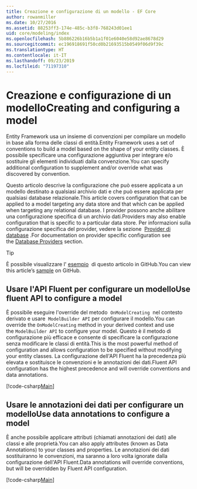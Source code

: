 ```yaml
---
title: Creazione e configurazione di un modello - EF Core
author: rowanmiller
ms.date: 10/27/2016
ms.assetid: 88253ff3-174e-485c-b3f8-768243d01ee1
uid: core/modeling/index
ms.openlocfilehash: 5b886226b16b5b1a1f01e6040e58d92ae8678d29
ms.sourcegitcommit: ec196918691f50cd0b21693515b0549f06d9f39c
ms.translationtype: HT
ms.contentlocale: it-IT
ms.lasthandoff: 09/23/2019
ms.locfileid: "71197310"
---
```

# <a name="creating-and-configuring-a-model"></a><span data-ttu-id="6608a-102">Creazione e configurazione di un modello</span><span class="sxs-lookup"><span data-stu-id="6608a-102">Creating and configuring a model</span></span>

<span data-ttu-id="6608a-103">Entity Framework usa un insieme di convenzioni per compilare un modello in base alla forma delle classi di entità.</span><span class="sxs-lookup"><span data-stu-id="6608a-103">Entity Framework uses a set of conventions to build a model based on the shape of your entity classes.</span></span> <span data-ttu-id="6608a-104">È possibile specificare una configurazione aggiuntiva per integrare e/o sostituire gli elementi individuati dalla convenzione.</span><span class="sxs-lookup"><span data-stu-id="6608a-104">You can specify additional configuration to supplement and/or override what was discovered by convention.</span></span>

<span data-ttu-id="6608a-105">Questo articolo descrive la configurazione che può essere applicata a un modello destinato a qualsiasi archivio dati e che può essere applicata per qualsiasi database relazionale.</span><span class="sxs-lookup"><span data-stu-id="6608a-105">This article covers configuration that can be applied to a model targeting any data store and that which can be applied when targeting any relational database.</span></span> <span data-ttu-id="6608a-106">I provider possono anche abilitare una configurazione specifica di un archivio dati.</span><span class="sxs-lookup"><span data-stu-id="6608a-106">Providers may also enable configuration that is specific to a particular data store.</span></span> <span data-ttu-id="6608a-107">Per informazioni sulla configurazione specifica del provider, vedere la sezione  [Provider di database](../providers/index.md) .</span><span class="sxs-lookup"><span data-stu-id="6608a-107">For documentation on provider specific configuration see the [Database Providers](../providers/index.md) section.</span></span>

> [!TIP]  
> <span data-ttu-id="6608a-108">È possibile visualizzare l' [esempio](https://github.com/aspnet/EntityFramework.Docs/tree/master/samples)  di questo articolo in GitHub.</span><span class="sxs-lookup"><span data-stu-id="6608a-108">You can view this article’s [sample](https://github.com/aspnet/EntityFramework.Docs/tree/master/samples) on GitHub.</span></span>

## <a name="use-fluent-api-to-configure-a-model"></a><span data-ttu-id="6608a-109">Usare l'API Fluent per configurare un modello</span><span class="sxs-lookup"><span data-stu-id="6608a-109">Use fluent API to configure a model</span></span>

<span data-ttu-id="6608a-110">È possibile eseguire l'override del metodo  `OnModelCreating`  nel contesto derivato e usare  `ModelBuilder API` per configurare il modello.</span><span class="sxs-lookup"><span data-stu-id="6608a-110">You can override the `OnModelCreating` method in your derived context and use the `ModelBuilder API` to configure your model.</span></span> <span data-ttu-id="6608a-111">Questo è il metodo di configurazione più efficace e consente di specificare la configurazione senza modificare le classi di entità.</span><span class="sxs-lookup"><span data-stu-id="6608a-111">This is the most powerful method of configuration and allows configuration to be specified without modifying your entity classes.</span></span> <span data-ttu-id="6608a-112">La configurazione dell'API Fluent ha la precedenza più elevata e sostituisce le convenzioni e le annotazioni dei dati.</span><span class="sxs-lookup"><span data-stu-id="6608a-112">Fluent API configuration has the highest precedence and will override conventions and data annotations.</span></span>

[!code-csharp[Main](../../../samples/core/Modeling/FluentAPI/Required.cs?highlight=11-13)]

## <a name="use-data-annotations-to-configure-a-model"></a><span data-ttu-id="6608a-113">Usare le annotazioni dei dati per configurare un modello</span><span class="sxs-lookup"><span data-stu-id="6608a-113">Use data annotations to configure a model</span></span>

<span data-ttu-id="6608a-114">È anche possibile applicare attributi (chiamati annotazioni dei dati) alle classi e alle proprietà.</span><span class="sxs-lookup"><span data-stu-id="6608a-114">You can also apply attributes (known as Data Annotations) to your classes and properties.</span></span> <span data-ttu-id="6608a-115">Le annotazioni dei dati sostituiranno le convenzioni, ma saranno a loro volta ignorate dalla configurazione dell'API Fluent.</span><span class="sxs-lookup"><span data-stu-id="6608a-115">Data annotations will override conventions, but will be overridden by Fluent API configuration.</span></span>

[!code-csharp[Main](../../../samples/core/Modeling/DataAnnotations/Required.cs?highlight=14)]
